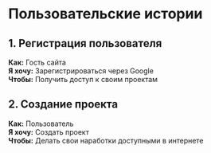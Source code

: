 # Пользовательские истории

## 1. Регистрация пользователя

**Как:** Гость сайта  
**Я хочу:** Зарегистрироваться через Google  
**Чтобы:** Получить доступ к своим проектам

## 2. Создание проекта

**Как:** Пользователь  
**Я хочу:** Создать проект  
**Чтобы:** Делать свои наработки доступными в интернете
